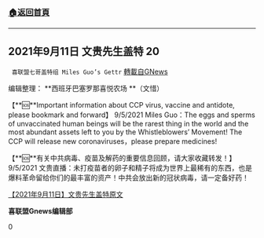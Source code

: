 ###  [:house:返回首頁](https://github.com/ourhimalayas/txt)
---


## 2021年9月11日 文贵先生盖特 20
` 喜联盟七哥盖特组 Miles Guo’s Gettr` [轉載自GNews](https://gnews.org/zh-hans/1526648/)

编辑整理： **西班牙巴塞罗那喜悦农场 **（文惜）

【**🆘**Important information about CCP virus, vaccine and antidote, please bookmark and forward】 9/5/2021 Miles Guo：The eggs and sperms of unvaccinated human beings will be the rarest thing in the world and the most abundant assets left to you by the Whistleblowers’ Movement! The CCP will release new coronaviruses，please prepare medicines!

【**🆘**有关中共病毒、疫苗及解药的重要信息回顾，请大家收藏转发！】 9/5/2021 文贵直播：未打疫苗者的卵子和精子将成为世界上最稀有的东西，也是爆料革命留给你们的最丰富的资产！中共会放出新的冠状病毒，请一定备好药！

[【2021年9月11日】文贵先生盖特原文](https://gettr.com/post/paqo1t8180)

**喜联盟Gnews编辑部**

0
